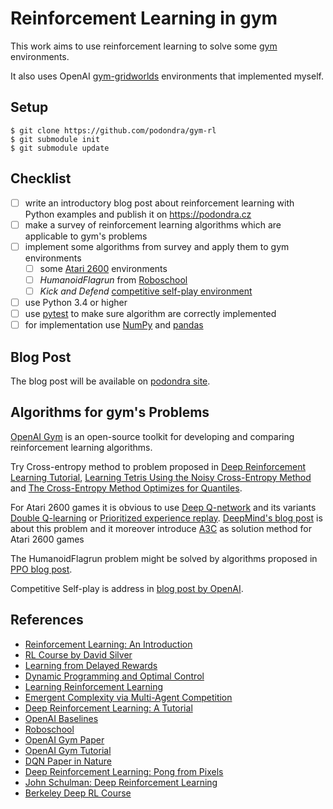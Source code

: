 # Reinforcement Learning in gym

This work aims to use reinforcement learning to solve some [gym]
environments.

[gym]: https://github.com/openai/gym (gym GitHub repository)

It also uses OpenAI [gym-gridworlds] environments
that implemented myself.

[gym-gridworlds]: https://github.com/podondra/gym-gridworlds

## Setup

	$ git clone https://github.com/podondra/gym-rl
	$ git submodule init
	$ git submodule update

## Checklist

- [ ] write an introductory blog post about reinforcement learning
      with Python examples and publish it on https://podondra.cz
- [ ] make a survey of reinforcement learning algorithms
      which are applicable to gym's problems
- [ ] implement some algorithms from survey and apply them to gym environments
    - [ ] some [Atari 2600][atari] environments
    - [ ] *HumanoidFlagrun* from [Roboschool]
    - [ ] *Kick and Defend* [competitive self-play environment][self-play]
- [ ] use Python 3.4 or higher
- [ ] use [pytest] to make sure algorithm are correctly implemented
- [ ] for implementation use [NumPy] and [pandas]

[roboschool]: https://blog.openai.com/roboschool/ (Roboschool OpenAI Blog)
[self-play]: https://github.com/openai/multiagent-competition
             (Competitive Multi-Agent Environments)
[pytest]: https://docs.pytest.org/en/latest/ (pytest Documentation)
[numpy]: http://www.numpy.org/ (NumPy Documentation)
[pandas]: https://pandas.pydata.org/ (Python Data Analysis Library)
[atari]: https://en.wikipedia.org/wiki/Atari_2600 (Atari 2600 Wikipedia)

## Blog Post

The blog post will be available on [podondra site][site].

[site]: https://podondra.cz

## Algorithms for gym's Problems

[OpenAI Gym][gym] is an open-source toolkit for developing and comparing
reinforcement learning algorithms.

Try Cross-entropy method to problem
proposed in [Deep Reinforcement Learning Tutorial][deep-rl],
[Learning Tetris Using the Noisy Cross-Entropy Method][tetris]
and [The Cross-Entropy Method Optimizes for Quantiles][xentropy].

[deep-rl]: https://web.archive.org/web/20160830014637/https://gym.openai.com/docs/rl
[tetris]: http://ie.technion.ac.il/CE/files/papers/Learning%20Tetris%20Using%20the%20Noisy%20Cross-Entropy%20Method.pdf
[xentropy]: http://proceedings.mlr.press/v28/goschin13.pdf

For Atari 2600 games it is obvious to use [Deep Q-network][dqn]
and its variants [Double Q-learning][double]
or [Prioritized experience replay][prioritized].
[DeepMind's blog post][drl] is about this problem and it moreover
introduce [A3C] as solution method for Atari 2600 games

[dqn]: https://storage.googleapis.com/deepmind-media/dqn/DQNNaturePaper.pdf
[double]: https://arxiv.org/abs/1509.06461
[prioritized]: https://arxiv.org/abs/1511.05952
[drl]: https://deepmind.com/blog/deep-reinforcement-learning/
[a3c]: https://arxiv.org/pdf/1602.01783.pdf

The HumanoidFlagrun problem might be solved by algorithms proposed in
[PPO blog post][ppo].

[ppo]: https://blog.openai.com/openai-baselines-ppo/

Competitive Self-play is address in [blog post by OpenAI][self-play-blog].

[self-play-blog]: https://blog.openai.com/competitive-self-play/

## References

- [Reinforcement Learning: An Introduction](http://incompleteideas.net/book/the-book-2nd.html)
- [RL Course by David Silver](https://www.youtube.com/watch?v=2pWv7GOvuf0)
- [Learning from Delayed Rewards](http://www.cs.rhul.ac.uk/~chrisw/thesis.html)
- [Dynamic Programming and Optimal Control](http://web.mit.edu/dimitrib/www/dpchapter.html)
- [Learning Reinforcement Learning](http://www.wildml.com/2016/10/learning-reinforcement-learning/)
- [Emergent Complexity via Multi-Agent Competition](https://arxiv.org/abs/1710.03748)
- [Deep Reinforcement Learning: A Tutorial](https://web.archive.org/web/20160830014637/https://gym.openai.com/docs/rl)
- [OpenAI Baselines](https://github.com/openai/baselines)
- [Roboschool](https://github.com/openai/roboschool)
- [OpenAI Gym Paper](https://arxiv.org/abs/1606.01540)
- [OpenAI Gym Tutorial](https://gym.openai.com/docs/)
- [DQN Paper in Nature](https://storage.googleapis.com/deepmind-media/dqn/DQNNaturePaper.pdf)
- [Deep Reinforcement Learning: Pong from Pixels](http://karpathy.github.io/2016/05/31/rl/)
- [John Schulman: Deep Reinforcement Learning](https://www.youtube.com/watch?v=aUrX-rP_ss4)
- [Berkeley Deep RL Course](http://rll.berkeley.edu/deeprlcourse/)
